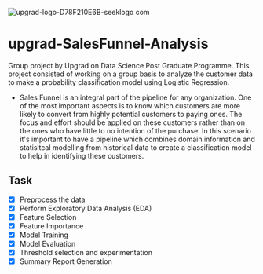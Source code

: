 ![upgrad-logo-D78F210E6B-seeklogo com](https://github.com/user-attachments/assets/3c2c799a-35c9-4e57-bda7-e88bed1c065b)
# upgrad-SalesFunnel-Analysis

Group project by Upgrad on Data Science Post Graduate Programme. This project consisted of working on a group basis to analyze the customer data to make a probability classification model using Logistic Regression.

* Sales Funnel is an integral part of the pipeline for any organization. One of the most important aspects is to know which customers are more likely to convert from highly potential customers to paying ones. The focus and effort should be applied on these customers rather than on the ones who have little to no intention of the purchase. In this scenario it's important to have a pipeline which combines domain information and statisitcal modelling from historical data to create a classification model to help in identifying these customers.

## Task
- [X] Preprocess the data
- [x] Perform Exploratory Data Analysis (EDA)
- [x] Feature Selection
- [X] Feature Importance
- [X] Model Training
- [X] Model Evaluation
- [X] Threshold selection and experimentation
- [X] Summary Report Generation
